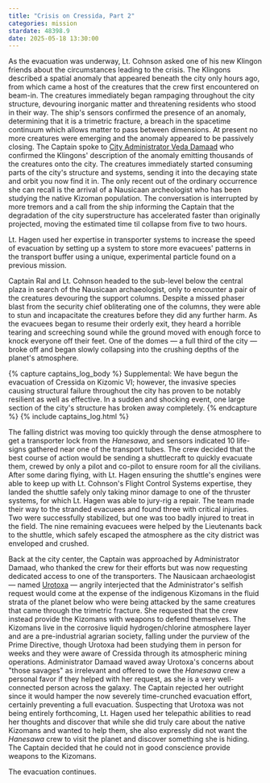 ```yaml
---
title: "Crisis on Cressida, Part 2"
categories: mission
stardate: 48398.9
date: 2025-05-18 13:30:00
---
```


As the evacuation was underway, Lt. Cohnson asked one of his new Klingon friends about the circumstances leading to the crisis. The Klingons described a spatial anomaly that appeared beneath the city only hours ago, from which came a host of the creatures that the crew first encountered on beam-in. The creatures immediately began rampaging throughout the city structure, devouring inorganic matter and threatening residents who stood in their way. The ship's sensors confirmed the presence of an anomaly, determining that it is a trimetric fracture, a breach in the spacetime continuum which allows matter to pass between dimensions. At present no more creatures were emerging and the anomaly appeared to be passively closing. The Captain spoke to [City Administrator Veda Damaad](/personnel/damaad/) who confirmed the Klingons' description of the anomaly emitting thousands of the creatures onto the city. The creatures immediately started consuming parts of the city's structure and systems, sending it into the decaying state and orbit you now find it in. The only recent out of the ordinary occurrence she can recall is the arrival of a Nausicaan archeologist who has been studying the native Kizoman population. The conversation is interrupted by more tremors and a call from the ship informing the Captain that the degradation of the city superstructure has accelerated faster than originally projected, moving the estimated time til collapse from five to two hours.

Lt. Hagen used her expertise in transporter systems to increase the speed of evacuation by setting up a system to store more evacuees' patterns in the transport buffer using a unique, experimental particle found on a previous mission.

Captain Ral and Lt. Cohnson headed to the sub-level below the central plaza in search of the Nausicaan archaeologist, only to encounter a pair of the creatures devouring the support columns. Despite a missed phaser blast from the security chief obliterating one of the columns, they were able to stun and incapacitate the creatures before they did any further harm. As the evacuees began to resume their orderly exit, they heard a horrible tearing and screeching sound while the ground moved with enough force to knock everyone off their feet. One of the domes — a full third of the city — broke off and began slowly collapsing into the crushing depths of the planet's atmosphere.

{% capture captains_log_body %}
  Supplemental: We have begun the evacuation of Cressida on Kizomic VI; however, the invasive species causing structural failure throughout the city has proven to be notably resilient as well as effective. In a sudden and shocking event, one large section of the city's structure has broken away completely.
{% endcapture %}
{% include captains_log.html %}

The falling district was moving too quickly through the dense atmosphere to get a transporter lock from the *Hanesawa*, and sensors indicated 10 life-signs gathered near one of the transport tubes. The crew decided that the best course of action would be sending a shuttlecraft to quickly evacuate them, crewed by only a pilot and co-pilot to ensure room for all the civilians. After some daring flying, with Lt. Hagen ensuring the shuttle's engines were able to keep up with Lt. Cohnson's Flight Control Systems expertise, they landed the shuttle safely only taking minor damage to one of the thruster systems, for which Lt. Hagen was able to jury-rig a repair. The team made their way to the stranded evacuees and found three with critical injuries. Two were successfully stabilized, but one was too badly injured to treat in the field. The nine remaining evacuees were helped by the Lieutenants back to the shuttle, which safely escaped the atmosphere as the city district was enveloped and crushed. 

Back at the city center, the Captain was approached by Administrator Damaad, who thanked the crew for their efforts but was now requesting dedicated access to one of the transporters. The Nausicaan archaeologist — named [Urotoxa](/personnel/urotoxa/) — angrily interjected that the Administrator's selfish request would come at the expense of the indigenous Kizomans in the fluid strata of the planet below who were being attacked by the same creatures that came through the trimetric fracture. She requested that the crew instead provide the Kizomans with weapons to defend themselves. The Kizomans live in the corrosive liquid hydrogen/chlorine atmosphere layer and are a pre-industrial agrarian society, falling under the purview of the Prime Directive, though Urotoxa had been studying them in person for weeks and they were aware of Cressida through its atmospheric mining operations. Administrator Damaad waved away Urotoxa's concerns about "those savages" as irrelevant and offered to owe the *Hanesawa* crew a personal favor if they helped with her request, as she is a very well-connected person across the galaxy. The Captain rejected her outright since it would hamper the now severely time-crunched evacuation effort, certainly preventing a full evacuation. Suspecting that Urotoxa was not being entirely forthcoming, Lt. Hagen used her telepathic abilities to read her thoughts and discover that while she did truly care about the native Kizomans and wanted to help them, she also expressly did not want the *Hanesawa* crew to visit the planet and discover something she is hiding. The Captain decided that he could not in good conscience provide weapons to the Kizomans. 

The evacuation continues.